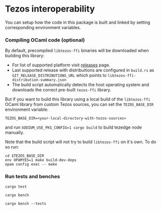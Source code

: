 Tezos interoperability
==============

You can setup how the code in this package is built and linked by setting corresponding environment variables.

### Compiling OCaml code (optional)

By default, precompiled `libtezos-ffi` binaries will be downloaded when building this library:

* For list of supported platform visit [releases](https://gitlab.com/simplestaking/tezos/-/releases) page.
* Last supported release with distribuitions are configured in `build.rs` as `GIT_RELEASE_DISTRIBUTIONS_URL` which points to `libtezos-ffi-distribution-summary.json`
* The build script automatically detects the host operating system and downloads the correct pre-built `tezos-ffi` library.

But if you want to build this library using a local build of the `libtezos-ffi` OCaml library from custom Tezos sources, you can set the `TEZOS_BASE_DIR` environment variable:

```
TEZOS_BASE_DIR=<your-local-directory-with-tezos-sources>
```

and run `SODIUM_USE_PKG_CONFIG=1 cargo build` to build tezedge node manually.

Note that the build script will not try to build `libtezos-ffi` on it's own. To do so run:

```
cd $TEZOS_BASE_DIR
env OPAMYES=1 make build-dev-deps
opam config exec -- make
```

### Run tests and benches
```
cargo test
```
```
cargo bench
```
```
cargo bench --tests
```